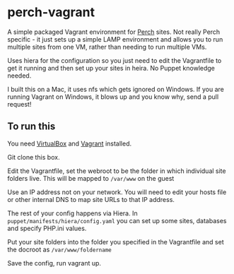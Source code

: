 perch-vagrant
=============

A simple packaged Vagrant environment for [Perch](http://grabaperch.com) sites. Not really Perch specific - it just sets up a simple LAMP environment and allows you to run multiple sites from one VM, rather than needing to run multiple VMs.

Uses hiera for the configuration so you just need to edit the Vagrantfile to get it running and then set up your sites in heira. No Puppet knowledge needed.

I built this on a Mac, it uses nfs which gets ignored on Windows. If you are running Vagrant on Windows, it blows up and you know why, send a pull request!

## To run this

You need [VirtualBox](https://www.virtualbox.org/) and [Vagrant](http://www.vagrantup.com/) installed.

Git clone this box.

Edit the Vagrantfile, set the webroot to be the folder in which individual site folders live. This will be mapped to `/var/www` on the guest

Use an IP address not on your network. You will need to edit your hosts file or other internal DNS to map site URLs to that IP address.

The rest of your config happens via Hiera. In `puppet/manifests/hiera/config.yaml` you can set up some sites, databases and specify PHP.ini values.

Put your site folders into the folder you specified in the Vagrantfile and set the docroot as `/var/www/foldername`

Save the config, run vagrant up.